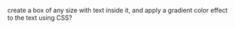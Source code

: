 create a box of any size with text inside it, and apply a gradient color effect to the text using CSS?